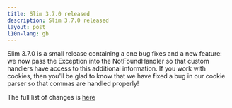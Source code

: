 ```yaml
---
title: Slim 3.7.0 released
description: Slim 3.7.0 released
layout: post
l10n-lang: gb
---
```


Slim 3.7.0 is a small release containing a one bug fixes and a new feature: we now pass the Exception into the NotFoundHandler so that custom handlers have access to this additional information. If you work with cookies, then you'll be glad to know that we have fixed a bug in our cookie parser so that commas are handled properly!

The full list of changes is [here](https://github.com/slimphp/Slim/issues?q=milestone%3A3.7.0+is%3Aclosed)
